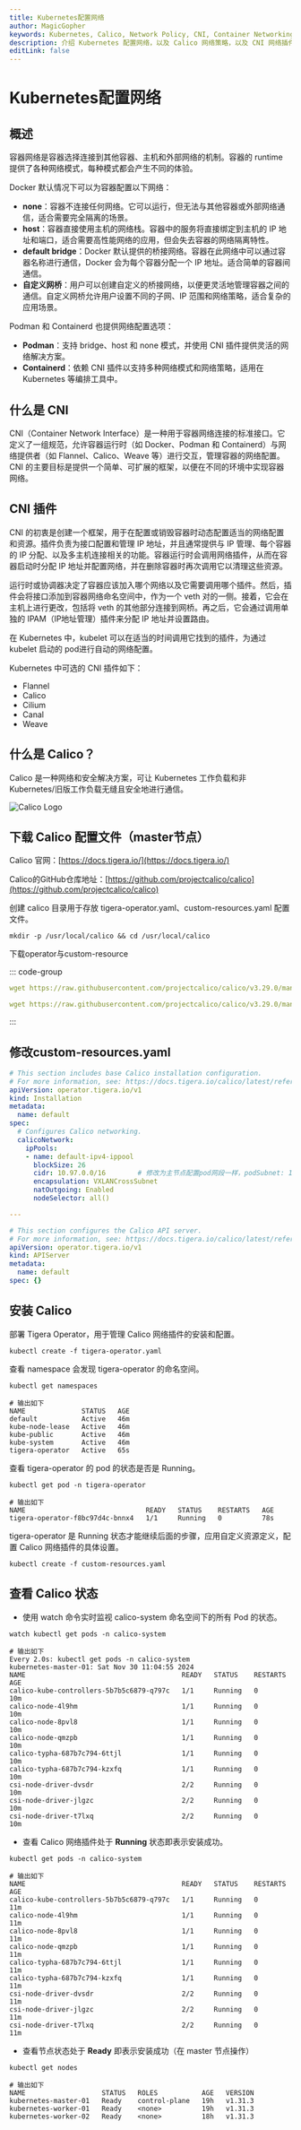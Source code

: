 ```yaml
---
title: Kubernetes配置网络
author: MagicGopher
keywords: Kubernetes, Calico, Network Policy, CNI, Container Networking
description: 介绍 Kubernetes 配置网络，以及 Calico 网络策略，以及 CNI 网络插件
editLink: false
---
```


# Kubernetes配置网络

## 概述

容器网络是容器选择连接到其他容器、主机和外部网络的机制。容器的 runtime 提供了各种网络模式，每种模式都会产生不同的体验。

Docker 默认情况下可以为容器配置以下网络：

- **none**：容器不连接任何网络。它可以运行，但无法与其他容器或外部网络通信，适合需要完全隔离的场景。
- **host**：容器直接使用主机的网络栈。容器中的服务将直接绑定到主机的 IP 地址和端口，适合需要高性能网络的应用，但会失去容器的网络隔离特性。
- **default bridge**：Docker 默认提供的桥接网络。容器在此网络中可以通过容器名称进行通信，Docker 会为每个容器分配一个 IP 地址。适合简单的容器间通信。
- **自定义网桥**：用户可以创建自定义的桥接网络，以便更灵活地管理容器之间的通信。自定义网桥允许用户设置不同的子网、IP 范围和网络策略，适合复杂的应用场景。

Podman 和 Containerd 也提供网络配置选项：

- **Podman**：支持 bridge、host 和 none 模式，并使用 CNI 插件提供灵活的网络解决方案。
- **Containerd**：依赖 CNI 插件以支持多种网络模式和网络策略，适用在 Kubernetes 等编排工具中。

## 什么是 CNI

CNI（Container Network Interface）是一种用于容器网络连接的标准接口。它定义了一组规范，允许容器运行时（如 Docker、Podman 和 Containerd）与网络提供者（如 Flannel、Calico、Weave 等）进行交互，管理容器的网络配置。CNI 的主要目标是提供一个简单、可扩展的框架，以便在不同的环境中实现容器网络。

## CNI 插件

CNI 的初衷是创建一个框架，用于在配置或销毁容器时动态配置适当的网络配置和资源。插件负责为接口配置和管理 IP 地址，并且通常提供与 IP 管理、每个容器的 IP 分配、以及多主机连接相关的功能。容器运行时会调用网络插件，从而在容器启动时分配 IP 地址并配置网络，并在删除容器时再次调用它以清理这些资源。

运行时或协调器决定了容器应该加入哪个网络以及它需要调用哪个插件。然后，插件会将接口添加到容器网络命名空间中，作为一个 veth 对的一侧。接着，它会在主机上进行更改，包括将 veth 的其他部分连接到网桥。再之后，它会通过调用单独的 IPAM（IP地址管理）插件来分配 IP 地址并设置路由。

在 Kubernetes 中，kubelet 可以在适当的时间调用它找到的插件，为通过 kubelet 启动的 pod进行自动的网络配置。

Kubernetes 中可选的 CNI 插件如下：

- Flannel
- Calico
- Cilium
- Canal
- Weave

## 什么是 Calico？

Calico 是一种网络和安全解决方案，可让 Kubernetes 工作负载和非 Kubernetes/旧版工作负载无缝且安全地进行通信。

![Calico Logo](/images/docs/Kubernetes/Kubernetes学习笔记/assets/Calico-Logo.webp)

## 下载 Calico 配置文件（master节点）

Calico 官网：[https://docs.tigera.io/](https://docs.tigera.io/)

Calico的GitHub仓库地址：[https://github.com/projectcalico/calico](https://github.com/projectcalico/calico)

创建 calico 目录用于存放 tigera-operator.yaml、custom-resources.yaml 配置文件。

```shell
mkdir -p /usr/local/calico && cd /usr/local/calico
```

下载operator与custom-resource

::: code-group
```yaml [tigera-operator.yaml]
wget https://raw.githubusercontent.com/projectcalico/calico/v3.29.0/manifests/tigera-operator.yaml
```

```yaml [custom-resources.yaml]
wget https://raw.githubusercontent.com/projectcalico/calico/v3.29.0/manifests/custom-resources.yaml
```
:::

## 修改custom-resources.yaml

```yaml
# This section includes base Calico installation configuration.
# For more information, see: https://docs.tigera.io/calico/latest/reference/installation/api#operator.tigera.io/v1.Installation
apiVersion: operator.tigera.io/v1
kind: Installation
metadata:
  name: default
spec:
  # Configures Calico networking.
  calicoNetwork:
    ipPools:
    - name: default-ipv4-ippool
      blockSize: 26
      cidr: 10.97.0.0/16        # 修改为主节点配置pod网段一样，podSubnet: 10.97.0.0/16
      encapsulation: VXLANCrossSubnet
      natOutgoing: Enabled
      nodeSelector: all()

---

# This section configures the Calico API server.
# For more information, see: https://docs.tigera.io/calico/latest/reference/installation/api#operator.tigera.io/v1.APIServer
apiVersion: operator.tigera.io/v1
kind: APIServer
metadata:
  name: default
spec: {}
```

## 安装 Calico

部署 Tigera Operator，用于管理 Calico 网络插件的安装和配置。

```shell
kubectl create -f tigera-operator.yaml
```

查看 namespace 会发现 tigera-operator 的命名空间。

```shell
kubectl get namespaces

# 输出如下
NAME              STATUS   AGE
default           Active   46m
kube-node-lease   Active   46m
kube-public       Active   46m
kube-system       Active   46m
tigera-operator   Active   65s
```

查看 tigera-operator 的 pod 的状态是否是 Running。

```shell
kubectl get pod -n tigera-operator

# 输出如下
NAME                              READY   STATUS    RESTARTS   AGE
tigera-operator-f8bc97d4c-bnnx4   1/1     Running   0          78s
```

tigera-operator 是 Running 状态才能继续后面的步骤，应用自定义资源定义，配置 Calico 网络插件的具体设置。

```shell
kubectl create -f custom-resources.yaml
```

## 查看 Calico 状态

- 使用 watch 命令实时监视 calico-system 命名空间下的所有 Pod 的状态。

```shell
watch kubectl get pods -n calico-system

# 输出如下
Every 2.0s: kubectl get pods -n calico-system                                                                 kubernetes-master-01: Sat Nov 30 11:04:55 2024
NAME                                       READY   STATUS    RESTARTS   AGE
calico-kube-controllers-5b7b5c6879-q797c   1/1     Running   0          10m
calico-node-4l9hm                          1/1     Running   0          10m
calico-node-8pvl8                          1/1     Running   0          10m
calico-node-qmzpb                          1/1     Running   0          10m
calico-typha-687b7c794-6ttjl               1/1     Running   0          10m
calico-typha-687b7c794-kzxfq               1/1     Running   0          10m
csi-node-driver-dvsdr                      2/2     Running   0          10m
csi-node-driver-jlgzc                      2/2     Running   0          10m
csi-node-driver-t7lxq                      2/2     Running   0          10m
```

- 查看 Calico 网络插件处于 **Running** 状态即表示安装成功。

```shell
kubectl get pods -n calico-system

# 输出如下
NAME                                       READY   STATUS    RESTARTS   AGE
calico-kube-controllers-5b7b5c6879-q797c   1/1     Running   0          11m
calico-node-4l9hm                          1/1     Running   0          11m
calico-node-8pvl8                          1/1     Running   0          11m
calico-node-qmzpb                          1/1     Running   0          11m
calico-typha-687b7c794-6ttjl               1/1     Running   0          11m
calico-typha-687b7c794-kzxfq               1/1     Running   0          11m
csi-node-driver-dvsdr                      2/2     Running   0          11m
csi-node-driver-jlgzc                      2/2     Running   0          11m
csi-node-driver-t7lxq                      2/2     Running   0          11m
```

- 查看节点状态处于 **Ready** 即表示安装成功（在 master 节点操作）

```shell
kubectl get nodes

# 输出如下
NAME                   STATUS   ROLES           AGE   VERSION
kubernetes-master-01   Ready    control-plane   19h   v1.31.3
kubernetes-worker-01   Ready    <none>          19h   v1.31.3
kubernetes-worker-02   Ready    <none>          18h   v1.31.3
```
